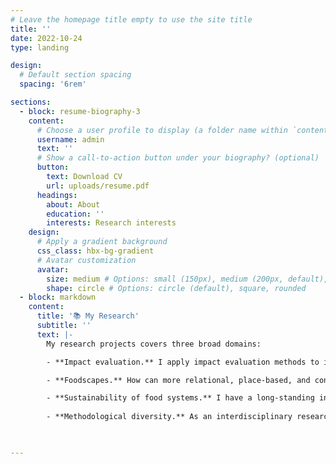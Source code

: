 ```yaml
---
# Leave the homepage title empty to use the site title
title: ''
date: 2022-10-24
type: landing

design:
  # Default section spacing
  spacing: '6rem'

sections:
  - block: resume-biography-3
    content:
      # Choose a user profile to display (a folder name within `content/authors/`)
      username: admin
      text: ''
      # Show a call-to-action button under your biography? (optional)
      button:
        text: Download CV
        url: uploads/resume.pdf
      headings:
        about: About
        education: ''
        interests: Research interests
    design:
      # Apply a gradient background
      css_class: hbx-bg-gradient
      # Avatar customization
      avatar:
        size: medium # Options: small (150px), medium (200px, default), large (320px), xl (400px), xxl (500px)
        shape: circle # Options: circle (default), square, rounded
  - block: markdown
    content:
      title: '📚 My Research'
      subtitle: ''
      text: |-
        My research projects covers three broad domains:

        - **Impact evaluation.** I apply impact evaluation methods to inform land-use decisions and interventions that advance sustainability goals. My current research focuses on assessing the role of *Community Forestry* (*Perhutanan Sosial*) in achieving environmental and social objectives in Indonesia. Previously, I have used similar approaches to [quantify the impact of nickel mining](https://www.cell.com/one-earth/fulltext/S2590-3322(24)00534-7) on deforestation and on the well-being of local communities in Sulawesi, Indonesia.  

        - **Foodscapes.** How can more relational, place-based, and context-sensitive perspectives help build healthier, more sustainable, and equitable food systems? Through the [Foodscapes project](https://blogs.kent.ac.uk/dice/2025/06/18/into-the-foodscapes-how-fishers-and-food-connect/), I explore how diverse communities—particularly those often excluded from decision-making—experience, perceive, and navigate food systems. Using the concept of *foodscapes*, I seek to illuminate these perspectives, emphasising the importance of centering local experiences to understand how people relate to food and how such engagements can shape pathways toward more desirable futures. 

        - **Sustainability of food systems.** I have a long-standing interest in the "food security and forests" debate and the trade-offs it entails, highlighting the complexity of these interactions. My research spans multiple contexts, including oil palm landscapes and the interface between tropical forests and aquatic ecosystems, and their implications for sustainable food systems. For example, I led a systematic literature review examining the influence of [forests on freshwater fish in the tropics](https://doi.org/10.1093/biosci/biaa021), and further assess its implications for food security and nutrition, with [Nigeria as a case study](https://journals.plos.org/plosone/article?id=10.1371/journal.pone.0218038). I have also investigated the contributions of [mangroves to fish consumption in Indonesia](https://www.sciencedirect.com/science/article/pii/S2542519623001961), and what implications this has for environmental conservation and food security outcomes.
    
        - **Methodological diversity.** As an interdisciplinary researcher, I am interested in exploring a wide range of methods to generate diverse forms of evidence for addressing complex sustainability challenges. In particular, I am keen to examine the role of *Participatory Visual Methods* in producing types of knowledge that are often difficult to capture through conventional approaches, and in engaging different audiences, especially those beyond the academic sphere. I am also interested in how we can better co-produce knowledge that is both meaningful and applicable, and in developing stronger interdisciplinary and transdisciplinary approaches to research.

   

---
```


